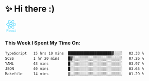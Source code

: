 <h1 align="left">✨ Hi there :)</h1>

  <a href="https://reactjs.org/" target="_blank" rel="noreferrer">   
    <img src="https://raw.githubusercontent.com/devicons/devicon/master/icons/react/react-original-wordmark.svg" alt="react" width="40"     
    height="40"/></a>
 
<h3 align="left">This Week I Spent My Time On:</h3>
<!--START_SECTION:waka-->

```txt
TypeScript   15 hrs 10 mins  ████████████████████▓░░░░   82.33 %
SCSS         1 hr 20 mins    █▓░░░░░░░░░░░░░░░░░░░░░░░   07.26 %
YAML         43 mins         █░░░░░░░░░░░░░░░░░░░░░░░░   03.97 %
JSON         40 mins         █░░░░░░░░░░░░░░░░░░░░░░░░   03.65 %
Makefile     14 mins         ▒░░░░░░░░░░░░░░░░░░░░░░░░   01.29 %
```

<!--END_SECTION:waka-->

